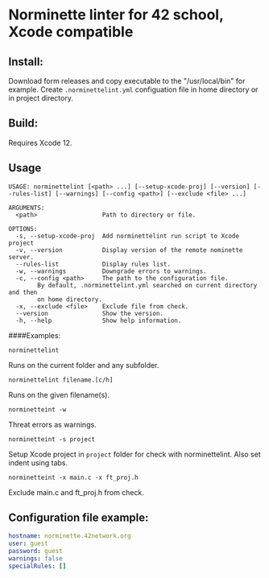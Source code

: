 # Norminette linter for 42 school, Xcode compatible

## Install:

Download form releases and copy executable to the "/usr/local/bin" for example.
Create `.norminettelint.yml` configuation file in home directory or in project directory.


## Build:

Requires Xcode 12.

## Usage

```
USAGE: norminettelint [<path> ...] [--setup-xcode-proj] [--version] [--rules-list] [--warnings] [--config <path>] [--exclude <file> ...]

ARGUMENTS:
  <path>                  Path to directory or file. 

OPTIONS:
  -s, --setup-xcode-proj  Add norminettelint run script to Xcode project 
  -v, --version           Display version of the remote nominette server. 
  --rules-list            Display rules list. 
  -w, --warnings          Downgrade errors to warnings. 
  -c, --config <path>     The path to the configuration file. 
        By default, .norminettelint.yml searched on current directory and then
        on home directory.
  -x, --exclude <file>    Exclude file from check. 
  --version               Show the version.
  -h, --help              Show help information.
```

####Examples:

```
norminettelint
```
Runs on the current folder and any subfolder.

```
norminettelint filename.[c/h]
```
Runs on the given filename(s).

```
norminetteint -w
```
Threat errors as warnings.

```
norminetteint -s project
```
Setup Xcode project in `project` folder for check with norminettelint. Also set indent using tabs.

```
norminetteint -x main.c -x ft_proj.h 
```
Exclude main.c and ft_proj.h from check.


## Configuration file example:
```yml
hostname: norminette.42network.org
user: guest
password: guest
warnings: false
specialRules: []
```
